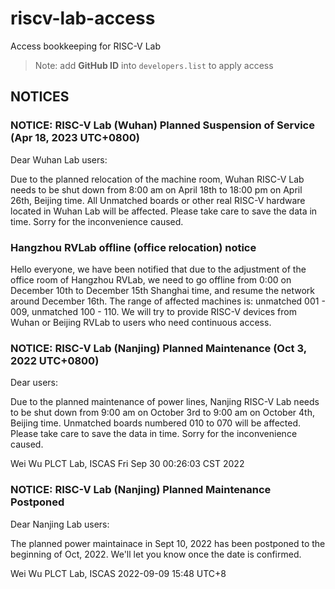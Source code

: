 # riscv-lab-access
Access bookkeeping for RISC-V Lab

> Note: add **GitHub ID** into `developers.list` to apply access

## NOTICES

### NOTICE: RISC-V Lab (Wuhan) Planned Suspension of Service (Apr 18, 2023 UTC+0800)

Dear Wuhan Lab users:

Due to the planned relocation of the machine room, Wuhan RISC-V Lab needs to be shut down from 8:00 am on April 18th to 18:00 pm on April 26th, Beijing time. All Unmatched boards or other real RISC-V hardware located in Wuhan Lab will be affected. Please take care to save the data in time. Sorry for the inconvenience caused.


### Hangzhou RVLab offline (office relocation) notice

Hello everyone, we have been notified that due to the adjustment of the office room of Hangzhou RVLab, we need to go offline from 0:00 on December 10th to December 15th Shanghai time, and resume the network around December 16th. The range of affected machines is: unmatched 001 - 009, unmatched 100 - 110. We will try to provide RISC-V devices from Wuhan or Beijing RVLab to users who need continuous access.


### NOTICE: RISC-V Lab (Nanjing) Planned Maintenance (Oct 3, 2022 UTC+0800)

Dear users:

Due to the planned maintenance of power lines, Nanjing RISC-V Lab needs to be shut down from 9:00 am on October 3rd to 9:00 am on October 4th, Beijing time. Unmatched boards numbered 010 to 070 will be affected. Please take care to save the data in time. Sorry for the inconvenience caused.

Wei Wu
PLCT Lab, ISCAS
Fri Sep 30 00:26:03 CST 2022

### NOTICE: RISC-V Lab (Nanjing) Planned Maintenance Postponed

Dear Nanjing Lab users:

The planned power maintainace in Sept 10, 2022 has been postponed to the beginning of Oct, 2022. We'll let you know once the date is confirmed.

Wei Wu
PLCT Lab, ISCAS
2022-09-09 15:48 UTC+8

